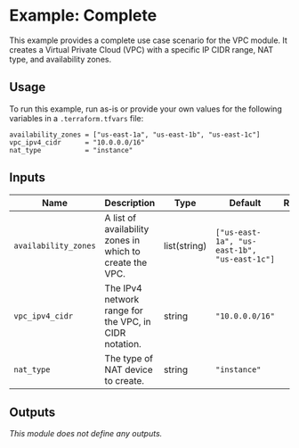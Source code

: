 # Example: Complete

This example provides a complete use case scenario for the VPC module. It
creates a Virtual Private Cloud (VPC) with a specific IP CIDR range, NAT type,
and availability zones.

## Usage

To run this example, run as-is or provide your own values for the following
variables in a `.terraform.tfvars` file:

```hcl
availability_zones = ["us-east-1a", "us-east-1b", "us-east-1c"]
vpc_ipv4_cidr      = "10.0.0.0/16"
nat_type           = "instance"
```

## Inputs

| Name                 | Description                                              | Type         | Default                                      | Required |
|----------------------|----------------------------------------------------------|--------------|----------------------------------------------|:--------:|
| `availability_zones` | A list of availability zones in which to create the VPC. | list(string) | `["us-east-1a", "us-east-1b", "us-east-1c"]` |    no    |
| `vpc_ipv4_cidr`      | The IPv4 network range for the VPC, in CIDR notation.    | string       | `"10.0.0.0/16"`                              |    no    |
| `nat_type`           | The type of NAT device to create.                        | string       | `"instance"`                                 |    no    |

## Outputs

_This module does not define any outputs._
